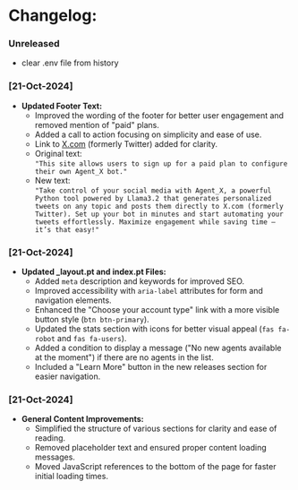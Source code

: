 # Changelog:



### Unreleased
- clear .env file from history

### **[21-Oct-2024]**
- **Updated Footer Text:**
  - Improved the wording of the footer for better user engagement and removed mention of "paid" plans.
  - Added a call to action focusing on simplicity and ease of use.
  - Link to [X.com](https://x.com) (formerly Twitter) added for clarity.
  - Original text:  
    `"This site allows users to sign up for a paid plan to configure their own Agent_X bot."`
  - New text:  
    `"Take control of your social media with Agent_X, a powerful Python tool powered by Llama3.2 that generates personalized tweets on any topic and posts them directly to X.com (formerly Twitter). Set up your bot in minutes and start automating your tweets effortlessly. Maximize engagement while saving time — it’s that easy!"`

### **[21-Oct-2024]**
- **Updated _layout.pt and index.pt Files:**
  - Added `meta` description and keywords for improved SEO.
  - Improved accessibility with `aria-label` attributes for form and navigation elements.
  - Enhanced the "Choose your account type" link with a more visible button style (`btn btn-primary`).
  - Updated the stats section with icons for better visual appeal (`fas fa-robot` and `fas fa-users`).
  - Added a condition to display a message ("No new agents available at the moment") if there are no agents in the list.
  - Included a "Learn More" button in the new releases section for easier navigation.

### **[21-Oct-2024]**
- **General Content Improvements:**
  - Simplified the structure of various sections for clarity and ease of reading.
  - Removed placeholder text and ensured proper content loading messages.
  - Moved JavaScript references to the bottom of the page for faster initial loading times.
